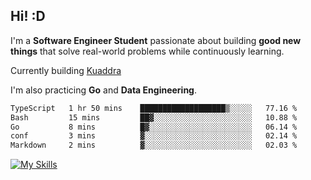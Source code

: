 ## Hi! :D

I'm a **Software Engineer Student** passionate about building **good new things** that solve real-world problems while continuously learning.

Currently building [Kuaddra](https://kuaddra.com)

I'm also practicing **Go** and **Data Engineering**.

<!--START_SECTION:waka-->

```txt
TypeScript   1 hr 50 mins    ███████████████████▒░░░░░   77.16 %
Bash         15 mins         ██▓░░░░░░░░░░░░░░░░░░░░░░   10.88 %
Go           8 mins          █▓░░░░░░░░░░░░░░░░░░░░░░░   06.14 %
conf         3 mins          ▓░░░░░░░░░░░░░░░░░░░░░░░░   02.14 %
Markdown     2 mins          ▓░░░░░░░░░░░░░░░░░░░░░░░░   02.03 %
```

<!--END_SECTION:waka-->
[![My Skills](https://skillicons.dev/icons?i=py,go,java,aws,js,docker,linux)](https://skillicons.dev)
